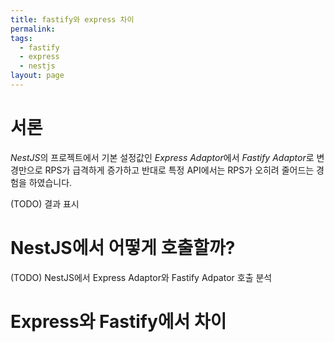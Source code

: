 ```yaml
---
title: fastify와 express 차이
permalink: 
tags:
  - fastify
  - express
  - nestjs
layout: page
---
```


# 서론

*NestJS*의 프로젝트에서 기본 설정값인 *Express Adaptor*에서 *Fastify Adaptor*로 변경만으로 RPS가 급격하게 증가하고 반대로 특정 API에서는 RPS가 오히려 줄어드는 경험을 하였습니다.

(TODO) 결과 표시

# NestJS에서 어떻게 호출할까?

(TODO) NestJS에서 Express Adaptor와 Fastify Adpator 호출 분석


# Express와 Fastify에서 차이

